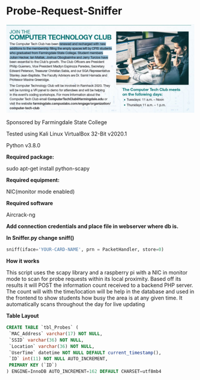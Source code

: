 # Probe-Request-Sniffer

![news_letter](./news_letter.JPG)

Sponsored by Farmingdale State College

Tested using Kali Linux VirtualBox 32-Bit v2020.1

Python v3.8.0

**Required package:**

sudo apt-get install python-scapy

**Required equipment:**

NIC(monitor mode enabled)

**Required software**

Aircrack-ng

**Add connection credentials and place file in webserver where db is.**

**In Sniffer.py change sniff()**
```python
sniff(iface='YOUR-CARD-NAME', prn = PacketHandler, store=0)
```

**How it works**

This script uses the scapy library and a raspberry pi with a NIC in monitor mode to scan for probe requests within its local proximity. Based off its results it will POST the information count received to a backend PHP server. The count will with the time/location will be help in the database and used in the frontend to show students how busy the area is at any given time. It automatically scans throughout the day for live updating

**Table Layout**
```sql
CREATE TABLE `tbl_Probes` (
 `MAC_Address` varchar(17) NOT NULL,
 `SSID` varchar(36) NOT NULL,
 `Location` varchar(36) NOT NULL,
 `UserTime` datetime NOT NULL DEFAULT current_timestamp(),
 `ID` int(11) NOT NULL AUTO_INCREMENT,
 PRIMARY KEY (`ID`)
) ENGINE=InnoDB AUTO_INCREMENT=162 DEFAULT CHARSET=utf8mb4
```
